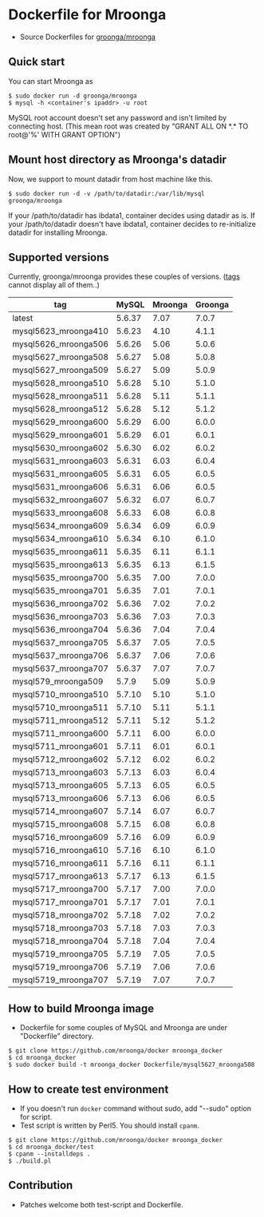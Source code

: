 # Dockerfile for Mroonga

* Source Dockerfiles for [groonga/mroonga](https://hub.docker.com/r/groonga/mroonga/)

## Quick start

You can start Mroonga as
```
$ sudo docker run -d groonga/mroonga
$ mysql -h <container's ipaddr> -u root
```

MySQL root account doesn't set any password and isn't limited by connecting host.
(This mean root was created by "GRANT ALL ON \*.\* TO root@'%' WITH GRANT OPTION")


## Mount host directory as Mroonga's datadir

Now, we support to mount datadir from host machine like this.

```
$ sudo docker run -d -v /path/to/datadir:/var/lib/mysql groonga/mroonga
```

If your /path/to/datadir has ibdata1, container decides using datadir as is.
If your /path/to/datadir doesn't have ibdata1, container decides to re-initialize datadir for installing Mroonga.


## Supported versions

Currently, groonga/mroonga provides these couples of versions.
([tags](https://hub.docker.com/r/groonga/mroonga/tags/) cannot display all of them..)

| tag                  | MySQL  | Mroonga | Groonga |
|----------------------|--------|---------|---------|
| latest               | 5.6.37 | 7.07    | 7.0.7   |
| mysql5623_mroonga410 | 5.6.23 | 4.10    | 4.1.1   |
| mysql5626_mroonga506 | 5.6.26 | 5.06    | 5.0.6   |
| mysql5627_mroonga508 | 5.6.27 | 5.08    | 5.0.8   |
| mysql5627_mroonga509 | 5.6.27 | 5.09    | 5.0.9   |
| mysql5628_mroonga510 | 5.6.28 | 5.10    | 5.1.0   |
| mysql5628_mroonga511 | 5.6.28 | 5.11    | 5.1.1   |
| mysql5628_mroonga512 | 5.6.28 | 5.12    | 5.1.2   |
| mysql5629_mroonga600 | 5.6.29 | 6.00    | 6.0.0   |
| mysql5629_mroonga601 | 5.6.29 | 6.01    | 6.0.1   |
| mysql5630_mroonga602 | 5.6.30 | 6.02    | 6.0.2   |
| mysql5631_mroonga603 | 5.6.31 | 6.03    | 6.0.4   |
| mysql5631_mroonga605 | 5.6.31 | 6.05    | 6.0.5   |
| mysql5631_mroonga606 | 5.6.31 | 6.06    | 6.0.5   |
| mysql5632_mroonga607 | 5.6.32 | 6.07    | 6.0.7   |
| mysql5633_mroonga608 | 5.6.33 | 6.08    | 6.0.8   |
| mysql5634_mroonga609 | 5.6.34 | 6.09    | 6.0.9   |
| mysql5634_mroonga610 | 5.6.34 | 6.10    | 6.1.0   |
| mysql5635_mroonga611 | 5.6.35 | 6.11    | 6.1.1   |
| mysql5635_mroonga613 | 5.6.35 | 6.13    | 6.1.5   |
| mysql5635_mroonga700 | 5.6.35 | 7.00    | 7.0.0   |
| mysql5635_mroonga701 | 5.6.35 | 7.01    | 7.0.1   |
| mysql5636_mroonga702 | 5.6.36 | 7.02    | 7.0.2   |
| mysql5636_mroonga703 | 5.6.36 | 7.03    | 7.0.3   |
| mysql5636_mroonga704 | 5.6.36 | 7.04    | 7.0.4   |
| mysql5637_mroonga705 | 5.6.37 | 7.05    | 7.0.5   |
| mysql5637_mroonga706 | 5.6.37 | 7.06    | 7.0.6   |
| mysql5637_mroonga707 | 5.6.37 | 7.07    | 7.0.7   |
| mysql579_mroonga509  | 5.7.9  | 5.09    | 5.0.9   |
| mysql5710_mroonga510 | 5.7.10 | 5.10    | 5.1.0   |
| mysql5710_mroonga511 | 5.7.10 | 5.11    | 5.1.1   |
| mysql5711_mroonga512 | 5.7.11 | 5.12    | 5.1.2   |
| mysql5711_mroonga600 | 5.7.11 | 6.00    | 6.0.0   |
| mysql5711_mroonga601 | 5.7.11 | 6.01    | 6.0.1   |
| mysql5712_mroonga602 | 5.7.12 | 6.02    | 6.0.2   |
| mysql5713_mroonga603 | 5.7.13 | 6.03    | 6.0.4   |
| mysql5713_mroonga605 | 5.7.13 | 6.05    | 6.0.5   |
| mysql5713_mroonga606 | 5.7.13 | 6.06    | 6.0.5   |
| mysql5714_mroonga607 | 5.7.14 | 6.07    | 6.0.7   |
| mysql5715_mroonga608 | 5.7.15 | 6.08    | 6.0.8   |
| mysql5716_mroonga609 | 5.7.16 | 6.09    | 6.0.9   |
| mysql5716_mroonga610 | 5.7.16 | 6.10    | 6.1.0   |
| mysql5716_mroonga611 | 5.7.16 | 6.11    | 6.1.1   |
| mysql5717_mroonga613 | 5.7.17 | 6.13    | 6.1.5   |
| mysql5717_mroonga700 | 5.7.17 | 7.00    | 7.0.0   |
| mysql5717_mroonga701 | 5.7.17 | 7.01    | 7.0.1   |
| mysql5718_mroonga702 | 5.7.18 | 7.02    | 7.0.2   |
| mysql5718_mroonga703 | 5.7.18 | 7.03    | 7.0.3   |
| mysql5718_mroonga704 | 5.7.18 | 7.04    | 7.0.4   |
| mysql5719_mroonga705 | 5.7.19 | 7.05    | 7.0.5   |
| mysql5719_mroonga706 | 5.7.19 | 7.06    | 7.0.6   |
| mysql5719_mroonga707 | 5.7.19 | 7.07    | 7.0.7   |


## How to build Mroonga image

* Dockerfile for some couples of MySQL and Mroonga are under "Dockerfile" directory.

```
$ git clone https://github.com/mroonga/docker mroonga_docker
$ cd mroonga_docker
$ sudo docker build -t mroonga_docker Dockerfile/mysql5627_mroonga508
```

## How to create test environment

* If you doesn't run `docker` command without sudo, add "--sudo" option for script.
* Test script is written by Perl5. You should install `cpanm`.

```
$ git clone https://github.com/mroonga/docker mroonga_docker
$ cd mroonga_docker/test
$ cpanm --installdeps .
$ ./build.pl
```

## Contribution

* Patches welcome both test-script and Dockerfile.

